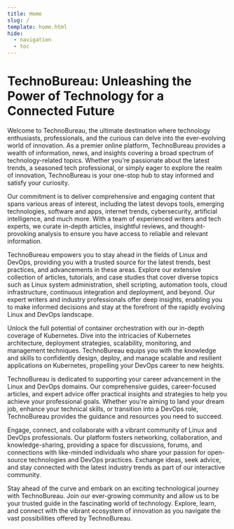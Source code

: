 ```yaml
---
title: Home
slug: /
template: home.html
hide:
  - navigation
  - toc
---
```


# TechnoBureau: Unleashing the Power of Technology for a Connected Future

Welcome to TechnoBureau, the ultimate destination where technology enthusiasts, professionals, and the curious can delve into the ever-evolving world of innovation. As a premier online platform, TechnoBureau provides a wealth of information, news, and insights covering a broad spectrum of technology-related topics. Whether you're passionate about the latest trends, a seasoned tech professional, or simply eager to explore the realm of innovation, TechnoBureau is your one-stop hub to stay informed and satisfy your curiosity.

Our commitment is to deliver comprehensive and engaging content that spans various areas of interest, including the latest devops tools, emerging technologies, software and apps, internet trends, cybersecurity, artificial intelligence, and much more. With a team of experienced writers and tech experts, we curate in-depth articles, insightful reviews, and thought-provoking analysis to ensure you have access to reliable and relevant information.

TechnoBureau empowers you to stay ahead in the fields of Linux and DevOps, providing you with a trusted source for the latest trends, best practices, and advancements in these areas. Explore our extensive collection of articles, tutorials, and case studies that cover diverse topics such as Linux system administration, shell scripting, automation tools, cloud infrastructure, continuous integration and deployment, and beyond. Our expert writers and industry professionals offer deep insights, enabling you to make informed decisions and stay at the forefront of the rapidly evolving Linux and DevOps landscape.

Unlock the full potential of container orchestration with our in-depth coverage of Kubernetes. Dive into the intricacies of Kubernetes architecture, deployment strategies, scalability, monitoring, and management techniques. TechnoBureau equips you with the knowledge and skills to confidently design, deploy, and manage scalable and resilient applications on Kubernetes, propelling your DevOps career to new heights.

TechnoBureau is dedicated to supporting your career advancement in the Linux and DevOps domains. Our comprehensive guides, career-focused articles, and expert advice offer practical insights and strategies to help you achieve your professional goals. Whether you're aiming to land your dream job, enhance your technical skills, or transition into a DevOps role, TechnoBureau provides the guidance and resources you need to succeed.

Engage, connect, and collaborate with a vibrant community of Linux and DevOps professionals. Our platform fosters networking, collaboration, and knowledge-sharing, providing a space for discussions, forums, and connections with like-minded individuals who share your passion for open-source technologies and DevOps practices. Exchange ideas, seek advice, and stay connected with the latest industry trends as part of our interactive community.

Stay ahead of the curve and embark on an exciting technological journey with TechnoBureau. Join our ever-growing community and allow us to be your trusted guide in the fascinating world of technology. Explore, learn, and connect with the vibrant ecosystem of innovation as you navigate the vast possibilities offered by TechnoBureau.